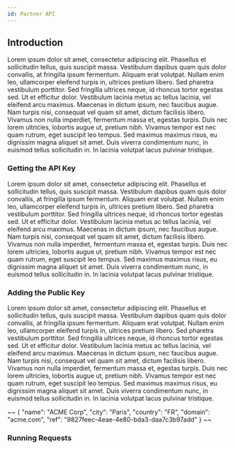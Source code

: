 ```yaml
---
id: Partner API
---
```


Introduction
------------

Lorem ipsum dolor sit amet, consectetur adipiscing elit. Phasellus et sollicitudin tellus, quis suscipit massa. Vestibulum dapibus quam quis dolor convallis, at fringilla ipsum fermentum. Aliquam erat volutpat. Nullam enim leo, ullamcorper eleifend turpis in, ultrices pretium libero. Sed pharetra vestibulum porttitor. Sed fringilla ultrices neque, id rhoncus tortor egestas sed. Ut et efficitur dolor. Vestibulum lacinia metus ac tellus lacinia, vel eleifend arcu maximus. Maecenas in dictum ipsum, nec faucibus augue. Nam turpis nisi, consequat vel quam sit amet, dictum facilisis libero. Vivamus non nulla imperdiet, fermentum massa et, egestas turpis. Duis nec lorem ultricies, lobortis augue ut, pretium nibh. Vivamus tempor est nec quam rutrum, eget suscipit leo tempus. Sed maximus maximus risus, eu dignissim magna aliquet sit amet. Duis viverra condimentum nunc, in euismod tellus sollicitudin in. In lacinia volutpat lacus pulvinar tristique.

### Getting the API Key

Lorem ipsum dolor sit amet, consectetur adipiscing elit. Phasellus et sollicitudin tellus, quis suscipit massa. Vestibulum dapibus quam quis dolor convallis, at fringilla ipsum fermentum. Aliquam erat volutpat. Nullam enim leo, ullamcorper eleifend turpis in, ultrices pretium libero. Sed pharetra vestibulum porttitor. Sed fringilla ultrices neque, id rhoncus tortor egestas sed. Ut et efficitur dolor. Vestibulum lacinia metus ac tellus lacinia, vel eleifend arcu maximus. Maecenas in dictum ipsum, nec faucibus augue. Nam turpis nisi, consequat vel quam sit amet, dictum facilisis libero. Vivamus non nulla imperdiet, fermentum massa et, egestas turpis. Duis nec lorem ultricies, lobortis augue ut, pretium nibh. Vivamus tempor est nec quam rutrum, eget suscipit leo tempus. Sed maximus maximus risus, eu dignissim magna aliquet sit amet. Duis viverra condimentum nunc, in euismod tellus sollicitudin in. In lacinia volutpat lacus pulvinar tristique.

### Adding the Public Key

Lorem ipsum dolor sit amet, consectetur adipiscing elit. Phasellus et sollicitudin tellus, quis suscipit massa. Vestibulum dapibus quam quis dolor convallis, at fringilla ipsum fermentum. Aliquam erat volutpat. Nullam enim leo, ullamcorper eleifend turpis in, ultrices pretium libero. Sed pharetra vestibulum porttitor. Sed fringilla ultrices neque, id rhoncus tortor egestas sed. Ut et efficitur dolor. Vestibulum lacinia metus ac tellus lacinia, vel eleifend arcu maximus. Maecenas in dictum ipsum, nec faucibus augue. Nam turpis nisi, consequat vel quam sit amet, dictum facilisis libero. Vivamus non nulla imperdiet, fermentum massa et, egestas turpis. Duis nec lorem ultricies, lobortis augue ut, pretium nibh. Vivamus tempor est nec quam rutrum, eget suscipit leo tempus. Sed maximus maximus risus, eu dignissim magna aliquet sit amet. Duis viverra condimentum nunc, in euismod tellus sollicitudin in. In lacinia volutpat lacus pulvinar tristique.

~~
{
  "name": "ACME Corp",
  "city": "Paris",
  "country": "FR",
  "domain": "acme.com",
  "ref": "9827feec-4eae-4e80-bda3-daa7c3b97add"
}
~~

### Running Requests


